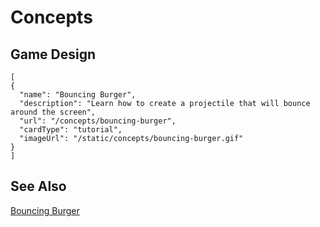 # Concepts

## Game Design

```codecard
[
{
  "name": "Bouncing Burger",
  "description": "Learn how to create a projectile that will bounce around the screen",
  "url": "/concepts/bouncing-burger",
  "cardType": "tutorial",
  "imageUrl": "/static/concepts/bouncing-burger.gif"
}
]
```

## See Also

[Bouncing Burger](/concepts/bouncing-burger)
